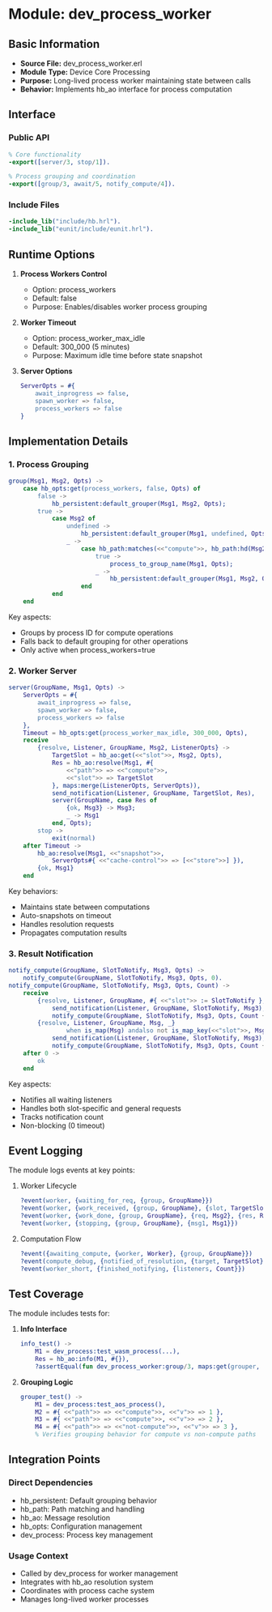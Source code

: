 # Module: dev_process_worker

## Basic Information
- **Source File:** dev_process_worker.erl
- **Module Type:** Device Core Processing
- **Purpose:** Long-lived process worker maintaining state between calls
- **Behavior:** Implements hb_ao interface for process computation

## Interface

### Public API
```erlang
% Core functionality
-export([server/3, stop/1]).

% Process grouping and coordination
-export([group/3, await/5, notify_compute/4]).
```

### Include Files
```erlang
-include_lib("include/hb.hrl").
-include_lib("eunit/include/eunit.hrl").
```

## Runtime Options

1. **Process Workers Control**
   - Option: process_workers
   - Default: false
   - Purpose: Enables/disables worker process grouping

2. **Worker Timeout**
   - Option: process_worker_max_idle
   - Default: 300_000 (5 minutes)
   - Purpose: Maximum idle time before state snapshot

3. **Server Options**
   ```erlang
   ServerOpts = #{
       await_inprogress => false,
       spawn_worker => false,
       process_workers => false
   }
   ```

## Implementation Details

### 1. Process Grouping

```erlang
group(Msg1, Msg2, Opts) ->
    case hb_opts:get(process_workers, false, Opts) of
        false ->
            hb_persistent:default_grouper(Msg1, Msg2, Opts);
        true ->
            case Msg2 of
                undefined ->
                    hb_persistent:default_grouper(Msg1, undefined, Opts);
                _ ->
                    case hb_path:matches(<<"compute">>, hb_path:hd(Msg2, Opts)) of
                        true ->
                            process_to_group_name(Msg1, Opts);
                        _ ->
                            hb_persistent:default_grouper(Msg1, Msg2, Opts)
                    end
            end
    end
```

Key aspects:
- Groups by process ID for compute operations
- Falls back to default grouping for other operations
- Only active when process_workers=true

### 2. Worker Server

```erlang
server(GroupName, Msg1, Opts) ->
    ServerOpts = #{
        await_inprogress => false,
        spawn_worker => false,
        process_workers => false
    },
    Timeout = hb_opts:get(process_worker_max_idle, 300_000, Opts),
    receive
        {resolve, Listener, GroupName, Msg2, ListenerOpts} ->
            TargetSlot = hb_ao:get(<<"slot">>, Msg2, Opts),
            Res = hb_ao:resolve(Msg1, #{
                <<"path">> => <<"compute">>,
                <<"slot">> => TargetSlot
            }, maps:merge(ListenerOpts, ServerOpts)),
            send_notification(Listener, GroupName, TargetSlot, Res),
            server(GroupName, case Res of
                {ok, Msg3} -> Msg3;
                _ -> Msg1
            end, Opts);
        stop ->
            exit(normal)
    after Timeout ->
        hb_ao:resolve(Msg1, <<"snapshot">>,
            ServerOpts#{ <<"cache-control">> => [<<"store">>] }),
        {ok, Msg1}
    end
```

Key behaviors:
- Maintains state between computations
- Auto-snapshots on timeout
- Handles resolution requests
- Propagates computation results

### 3. Result Notification

```erlang
notify_compute(GroupName, SlotToNotify, Msg3, Opts) ->
    notify_compute(GroupName, SlotToNotify, Msg3, Opts, 0).
notify_compute(GroupName, SlotToNotify, Msg3, Opts, Count) ->
    receive
        {resolve, Listener, GroupName, #{ <<"slot">> := SlotToNotify }, _} ->
            send_notification(Listener, GroupName, SlotToNotify, Msg3),
            notify_compute(GroupName, SlotToNotify, Msg3, Opts, Count + 1);
        {resolve, Listener, GroupName, Msg, _}
                when is_map(Msg) andalso not is_map_key(<<"slot">>, Msg) ->
            send_notification(Listener, GroupName, SlotToNotify, Msg3),
            notify_compute(GroupName, SlotToNotify, Msg3, Opts, Count + 1)
    after 0 ->
        ok
    end
```

Key aspects:
- Notifies all waiting listeners
- Handles both slot-specific and general requests
- Tracks notification count
- Non-blocking (0 timeout)

## Event Logging

The module logs events at key points:

1. Worker Lifecycle
   ```erlang
   ?event(worker, {waiting_for_req, {group, GroupName}})
   ?event(worker, {work_received, {group, GroupName}, {slot, TargetSlot}})
   ?event(worker, {work_done, {group, GroupName}, {req, Msg2}, {res, Res}})
   ?event(worker, {stopping, {group, GroupName}, {msg1, Msg1}})
   ```

2. Computation Flow
   ```erlang
   ?event({awaiting_compute, {worker, Worker}, {group, GroupName}})
   ?event(compute_debug, {notified_of_resolution, {target, TargetSlot}})
   ?event(worker_short, {finished_notifying, {listeners, Count}})
   ```

## Test Coverage

The module includes tests for:

1. **Info Interface**
   ```erlang
   info_test() ->
       M1 = dev_process:test_wasm_process(...),
       Res = hb_ao:info(M1, #{}),
       ?assertEqual(fun dev_process_worker:group/3, maps:get(grouper, Res)).
   ```

2. **Grouping Logic**
   ```erlang
   grouper_test() ->
       M1 = dev_process:test_aos_process(),
       M2 = #{ <<"path">> => <<"compute">>, <<"v">> => 1 },
       M3 = #{ <<"path">> => <<"compute">>, <<"v">> => 2 },
       M4 = #{ <<"path">> => <<"not-compute">>, <<"v">> => 3 },
       % Verifies grouping behavior for compute vs non-compute paths
   ```

## Integration Points

### Direct Dependencies
- hb_persistent: Default grouping behavior
- hb_path: Path matching and handling
- hb_ao: Message resolution
- hb_opts: Configuration management
- dev_process: Process key management

### Usage Context
- Called by dev_process for worker management
- Integrates with hb_ao resolution system
- Coordinates with process cache system
- Manages long-lived worker processes
